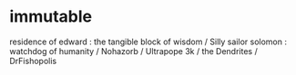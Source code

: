 # immutable
residence of edward : the tangible block of wisdom / Silly sailor solomon : watchdog of humanity / Nohazorb / Ultrapope 3k / the Dendrites / DrFishopolis
